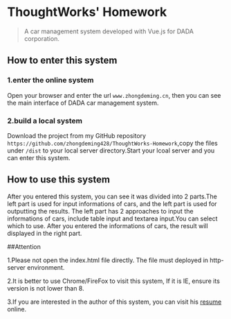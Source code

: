 # ThoughtWorks' Homework

> A car management system developed with Vue.js for DADA corporation.

## How to enter this system


### 1.enter the online system

Open your browser and enter the url `www.zhongdeming.cn`, then you can see the main interface of DADA car management system.

### 2.build a local system
Download the project from my GitHub repository `https://github.com/zhongdeming428/ThoughtWorks-Homework`,copy the files under `/dist` to your local server directory.Start your lcoal server and you can enter this system.

## How to use this system
After you entered this system, you can see it was divided into 2 parts.The left part is used for input informations of cars, and the left part is used for outputting the results. The left part has 2 approaches to input the informations of cars, include table input and textarea input.You can select which to use. After you entered the informations of cars, the result will displayed in the right part. 


##Attention


1.Please not open the index.html file directly. The file must deployed in http-server environment.

2.It is better to use Chrome/FireFox to visit this system, If it is IE, ensure its version is not lower than 8.

3.If you are interested in the author of this system, you can visit his [resume]('www.zhongdeming.cn/NewResume/index.html') online.


